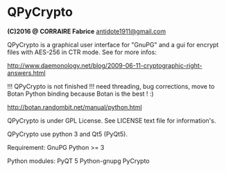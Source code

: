 QPyCrypto
=========
**(C)2016 @ CORRAIRE Fabrice**
antidote1911@gmail.com

QPyCrypto is a graphical user interface for "GnuPG" and a gui for
encrypt files with AES-256 in CTR mode. See for more infos:

http://www.daemonology.net/blog/2009-06-11-cryptographic-right-answers.html

!!! QPyCrypto is not finished !!!
need threading, bug corrections, move to Botan Python binding because Botan is the best ! :)

http://botan.randombit.net/manual/python.html


QPyCrypto is under GPL License.
See LICENSE text file for information's.

QPyCrypto use python 3 and Qt5 (PyQt5).

Requirement:
GnuPG
Python >= 3

Python modules:
PyQT 5
Python-gnupg
PyCrypto